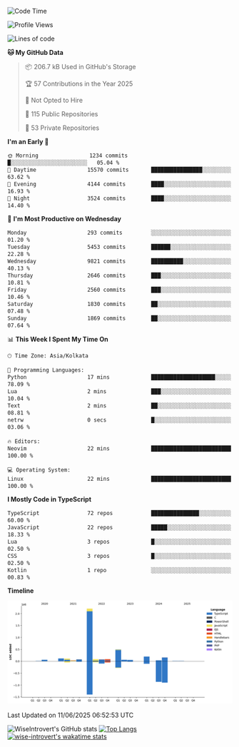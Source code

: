 <!--START_SECTION:waka-->
![Code Time](http://img.shields.io/badge/Code%20Time-2%2C341%20hrs%2024%20mins-blue)

![Profile Views](http://img.shields.io/badge/Profile%20Views-0-blue)

![Lines of code](https://img.shields.io/badge/From%20Hello%20World%20I%27ve%20Written-3.8%20million%20lines%20of%20code-blue)

**🐱 My GitHub Data** 

> 📦 206.7 kB Used in GitHub's Storage 
 > 
> 🏆 57 Contributions in the Year 2025
 > 
> 🚫 Not Opted to Hire
 > 
> 📜 115 Public Repositories 
 > 
> 🔑 53 Private Repositories 
 > 
**I'm an Early 🐤** 

```text
🌞 Morning                1234 commits        █░░░░░░░░░░░░░░░░░░░░░░░░   05.04 % 
🌆 Daytime                15570 commits       ████████████████░░░░░░░░░   63.62 % 
🌃 Evening                4144 commits        ████░░░░░░░░░░░░░░░░░░░░░   16.93 % 
🌙 Night                  3524 commits        ████░░░░░░░░░░░░░░░░░░░░░   14.40 % 
```
📅 **I'm Most Productive on Wednesday** 

```text
Monday                   293 commits         ░░░░░░░░░░░░░░░░░░░░░░░░░   01.20 % 
Tuesday                  5453 commits        ██████░░░░░░░░░░░░░░░░░░░   22.28 % 
Wednesday                9821 commits        ██████████░░░░░░░░░░░░░░░   40.13 % 
Thursday                 2646 commits        ███░░░░░░░░░░░░░░░░░░░░░░   10.81 % 
Friday                   2560 commits        ███░░░░░░░░░░░░░░░░░░░░░░   10.46 % 
Saturday                 1830 commits        ██░░░░░░░░░░░░░░░░░░░░░░░   07.48 % 
Sunday                   1869 commits        ██░░░░░░░░░░░░░░░░░░░░░░░   07.64 % 
```


📊 **This Week I Spent My Time On** 

```text
🕑︎ Time Zone: Asia/Kolkata

💬 Programming Languages: 
Python                   17 mins             ████████████████████░░░░░   78.09 % 
Lua                      2 mins              ███░░░░░░░░░░░░░░░░░░░░░░   10.04 % 
Text                     2 mins              ██░░░░░░░░░░░░░░░░░░░░░░░   08.81 % 
netrw                    0 secs              █░░░░░░░░░░░░░░░░░░░░░░░░   03.06 % 

🔥 Editors: 
Neovim                   22 mins             █████████████████████████   100.00 % 

💻 Operating System: 
Linux                    22 mins             █████████████████████████   100.00 % 
```

**I Mostly Code in TypeScript** 

```text
TypeScript               72 repos            ███████████████░░░░░░░░░░   60.00 % 
JavaScript               22 repos            █████░░░░░░░░░░░░░░░░░░░░   18.33 % 
Lua                      3 repos             █░░░░░░░░░░░░░░░░░░░░░░░░   02.50 % 
CSS                      3 repos             █░░░░░░░░░░░░░░░░░░░░░░░░   02.50 % 
Kotlin                   1 repo              ░░░░░░░░░░░░░░░░░░░░░░░░░   00.83 % 
```



**Timeline**

![Lines of Code chart](https://raw.githubusercontent.com/wise-introvert/wise-introvert/master/assets/bar_graph.png)


 Last Updated on 11/06/2025 06:52:53 UTC
<!--END_SECTION:waka-->

![WiseIntrovert's GitHub stats](https://github-readme-stats.vercel.app/api?username=wise-introvert&count_private=true&show_icons=true)
[![Top Langs](https://github-readme-stats.vercel.app/api/top-langs/?username=wise-introvert&langs_count=10)](https://github.com/anuraghazra/github-readme-stats)
[![wise-introvert's wakatime stats](https://github-readme-stats.vercel.app/api/wakatime?username=wiseintrovert)](https://github.com/anuraghazra/github-readme-stats)
